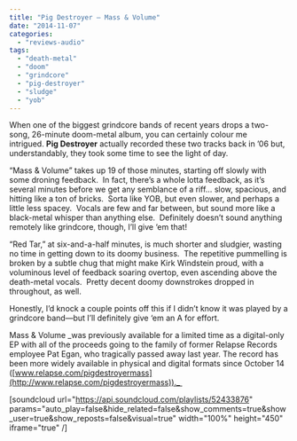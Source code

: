 ```yaml
---
title: "Pig Destroyer – Mass & Volume"
date: "2014-11-07"
categories: 
  - "reviews-audio"
tags: 
  - "death-metal"
  - "doom"
  - "grindcore"
  - "pig-destroyer"
  - "sludge"
  - "yob"
---
```


When one of the biggest grindcore bands of recent years drops a two-song, 26-minute doom-metal album, you can certainly colour me intrigued. **Pig Destroyer** actually recorded these two tracks back in ’06 but, understandably, they took some time to see the light of day.

“Mass & Volume” takes up 19 of those minutes, starting off slowly with some droning feedback.  In fact, there’s a whole lotta feedback, as it’s several minutes before we get any semblance of a riff… slow, spacious, and hitting like a ton of bricks.  Sorta like YOB, but even slower, and perhaps a little less spacey.  Vocals are few and far between, but sound more like a black-metal whisper than anything else.  Definitely doesn’t sound anything remotely like grindcore, though, I’ll give ‘em that!

“Red Tar,” at six-and-a-half minutes, is much shorter and sludgier, wasting no time in getting down to its doomy business.  The repetitive pummelling is broken by a subtle chug that might make Kirk Windstein proud, with a voluminous level of feedback soaring overtop, even ascending above the death-metal vocals.  Pretty decent doomy downstrokes dropped in throughout, as well.

Honestly, I’d knock a couple points off this if I didn’t know it was played by a grindcore band—but I’ll definitely give ‘em an A for effort.

Mass & Volume _was previously available for a limited time as a digital-only EP with all of the proceeds going to the family of former Relapse Records employee Pat Egan, who tragically passed away last year. The record has been more widely available in physical and digital formats since October 14 ([www.relapse.com/pigdestroyermass](http://www.relapse.com/pigdestroyermass))._ 

\[soundcloud url="https://api.soundcloud.com/playlists/52433876" params="auto\_play=false&hide\_related=false&show\_comments=true&show\_user=true&show\_reposts=false&visual=true" width="100%" height="450" iframe="true" /\]
